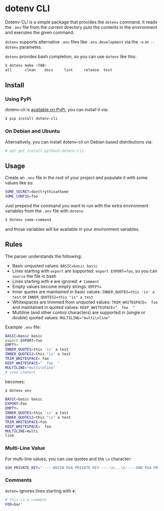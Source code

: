 # dotenv CLI

Dotenv-CLI is a simple package that provides the `dotenv` command. It reads the
`.env` file from the current directory puts the contents in the environment and
executes the given command.

`dotenv` supports alternative `.env` files like `.env.development` via the `-e`
or `--dotenv` parametes.

`dotenv` provides bash completion, so you can use `dotenv` like this:

```bash
$ dotenv make <TAB>
all      clean    docs     lint     release  test
```

## Install

### Using PyPi

dotenv-cli is [available on PyPi][pypi], you can install it via:

[pypi]: https://pypi.org/project/dotenv-cli/

```bash
$ pip install dotenv-cli
```

### On Debian and Ubuntu

Alternatively, you can install dotenv-cli on Debian based distributions via:

```bash
# apt-get install python3-dotenv-cli
```


## Usage

Create an `.env` file in the root of your project and populate it with some
values like so:

```sh
SOME_SECRET=donttrythisathome
SOME_CONFIG=foo
```

Just prepend the command you want to run with the extra environment variables
from the `.env` file with `dotenv`:

```bash
$ dotenv some-command
```

and those variables will be available in your environment variables.


## Rules

The parser understands the following:

* Basic unquoted values: `BASIC=basic basic`
* Lines starting with `export` are supported: `export EXPORT=foo`, so you can
  `source` the file in bash
* Lines starting with `#` are ignored: `# Comment`
* Empty values become empty strings: `EMTPY=`
* Inner quotes are maintained in basic values: `INNER_QUOTES=this 'is' a test`
  or `INNER_QUOTES2=this "is" a test`
* Whitespaces are trimmed from unquoted values: `TRIM_WHITESPACE=  foo  ` and
  maintained in quoted values:  `KEEP_WHITESPACE="  foo  "`
* Multiline (and other control characters) are supported in (single or double)
  quoted values: `MULTILINE="multi\nline"`

Example `.env` file:

```sh
BASIC=basic basic
export EXPORT=foo
EMPTY=
INNER_QUOTES=this 'is' a test
INNER_QUOTES2=this "is" a test
TRIM_WHITESPACE= foo
KEEP_WHITESPACE="  foo  "
MULTILINE="multi\nline"
# some comment
```

becomes:

```bash
$ dotenv env

BASIC=basic basic
EXPORT=foo
EMPTY=
INNER_QUOTES=this 'is' a test
INNER_QUOTES2=this "is" a test
TRIM_WHITESPACE=foo
KEEP_WHITESPACE=  foo
MULTILINE=multi
line
```

### Multi-Line Value

For multi-line values, you can use quotes and the `\n` character:

```sh
SSH_PRIVATE_KEY="-----BEGIN RSA PRIVATE KEY-----\n...\n-----END RSA PRIVATE KEY-----"
```

### Comments

`dotenv` ignores lines starting with `#`:

```sh
# this is a comment
FOO=bar"
```

